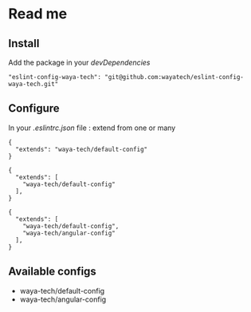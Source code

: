 # Read me
## Install
Add the package in your *devDependencies*

````
"eslint-config-waya-tech": "git@github.com:wayatech/eslint-config-waya-tech.git"
````

## Configure
In your _.eslintrc.json_ file : extend from one or many

```
{
  "extends": "waya-tech/default-config"
}
```

```
{
  "extends": [
    "waya-tech/default-config"
  ],
}
```

```
{
  "extends": [
    "waya-tech/default-config",
    "waya-tech/angular-config"
  ],
}
```

## Available configs

- waya-tech/default-config
- waya-tech/angular-config
